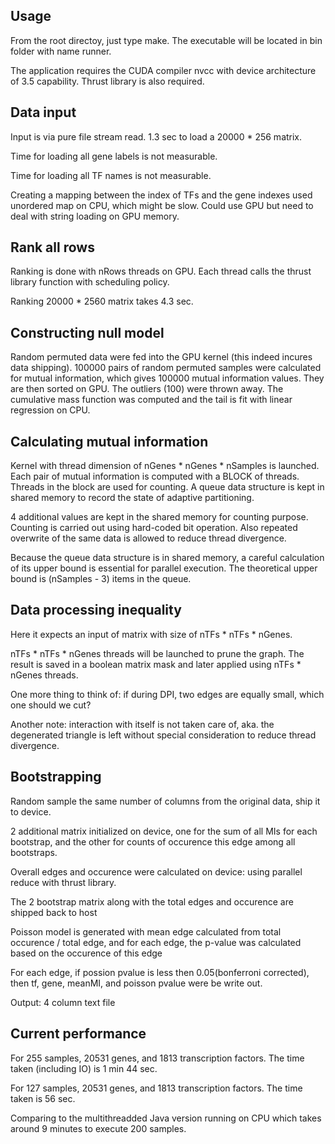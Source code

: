 ## Usage

From the root directoy, just type make. The executable will be located in bin folder with name runner. 

The application requires the CUDA compiler nvcc with device architecture of 3.5 capability. Thrust library is also required. 

## Data input

Input is via pure file stream read. 1.3 sec to load a 20000 * 256 matrix. 

Time for loading all gene labels is not measurable. 

Time for loading all TF names is not measurable.

Creating a mapping between the index of TFs and the gene indexes used unordered map on CPU, which might be slow. Could use GPU but need to deal with string loading on GPU memory. 

## Rank all rows

Ranking is done with nRows threads on GPU. Each thread calls the thrust library function with scheduling policy. 

Ranking 20000 * 2560 matrix takes 4.3 sec.

## Constructing null model

Random permuted data were fed into the GPU kernel (this indeed incures data shipping). 100000 pairs of random permuted samples were calculated for mutual information, which gives 100000 mutual information values. They are then sorted on GPU. The outliers (100) were thrown away. The cumulative mass function was computed and the tail is fit with linear regression on CPU. 

## Calculating mutual information 

Kernel with thread dimension of nGenes * nGenes * nSamples is launched. Each pair of mutual information is computed with a BLOCK of threads. Threads in the block are used for counting. A queue data structure is kept in shared memory to record the state of adaptive partitioning.  

4 additional values are kept in the shared memory for counting purpose. Counting is carried out using hard-coded bit operation. Also repeated overwrite of the same data is allowed to reduce thread divergence. 

Because the queue data structure is in shared memory, a careful calculation of its upper bound is essential for parallel execution. The theoretical upper bound is (nSamples - 3) items in the queue. 

## Data processing inequality

Here it expects an input of matrix with size of nTFs * nTFs * nGenes.

nTFs * nTFs * nGenes threads will be launched to prune  the graph. The result is saved in a boolean matrix mask and later applied using nTFs * nGenes threads. 

One more thing to think of: if during DPI, two edges are equally small, which one should we cut?

Another note: interaction with itself is not taken care of, aka. the degenerated triangle is left without special consideration to reduce thread divergence. 

## Bootstrapping

Random sample the same number of columns from the original data, ship it to device.

2 additional matrix initialized on device, one for the sum of all MIs for each bootstrap, and the other for counts of occurence this edge among all bootstraps.

Overall edges and occurence were calculated on device: using parallel reduce with thrust library. 

The 2 bootstrap matrix along with the total edges and occurence are shipped back to host

Poisson model is generated with mean edge calculated from total occurence / total edge, and for each edge, the p-value was calculated based on the occurence of this edge

For each edge, if possion pvalue is less then 0.05(bonferroni corrected), then tf, gene, meanMI, and poisson pvalue were be write out. 

Output: 4 column text file 

## Current performance

For 255 samples, 20531 genes, and 1813 transcription factors. The time taken (including IO) is 1 min 44 sec. 

For 127 samples, 20531 genes, and 1813 transcription factors. The time taken is 56 sec. 

Comparing to the multithreadded Java version running on CPU which takes around 9 minutes to execute 200 samples. 

